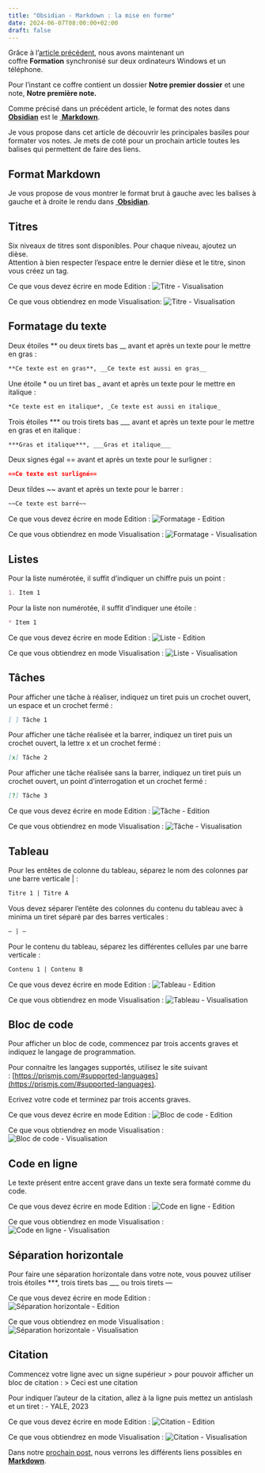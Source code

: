 ```yaml
---
title: "Obsidian - Markdown : la mise en forme"
date: 2024-06-07T08:00:00+02:00
draft: false
---
```

Grâce à l’[article précédent](/posts/obsidian-synchronisation-via-dropbox), nous avons maintenant un coffre **Formation** synchronisé sur deux ordinateurs Windows et un téléphone.

Pour l’instant ce coffre contient un dossier **Notre premier dossier** et une note, **Notre première note.**

Comme précisé dans un précédent article, le format des notes dans <a target="_blank" href="https://obsidian.md/"> **Obsidian**</a> est le <a target="_blank" href="https://fr.wikipedia.org/wiki/Markdown"> **Markdown**</a>.

Je vous propose dans cet article de découvrir les principales basiles pour formater vos notes. Je mets de coté pour un prochain article toutes les balises qui permettent de faire des liens.

## Format Markdown

Je vous propose de vous montrer le format brut à gauche avec les balises à gauche et à droite le rendu dans <a target="_blank" href="https://obsidian.md/"> **Obsidian**</a>.

## Titres

Six niveaux de titres sont disponibles. Pour chaque niveau, ajoutez un dièse.  
Attention à bien respecter l’espace entre le dernier dièse et le titre, sinon vous créez un tag.

Ce que vous devez écrire en mode Edition : 
![Titre - Visualisation](/images/Pasted_image_20230722203923.jpg#center)

Ce que vous obtiendrez en mode Visualisation: 
![Titre - Visualisation](/images/Pasted_image_20230722203938.jpg#center)

## Formatage du texte

Deux étoiles ** ou deux tirets bas __ avant et après un texte pour le mettre en gras : 
```md
**Ce texte est en gras**, __Ce texte est aussi en gras__
```

Une étoile * ou un tiret bas _ avant et après un texte pour le mettre en italique : 
```md
*Ce texte est en italique*, _Ce texte est aussi en italique_
```

Trois étoiles *** ou trois tirets bas ___ avant et après un texte pour le mettre en gras et en italique : 
```md
***Gras et italique***, ___Gras et italique___
```

Deux signes égal == avant et après un texte pour le surligner : 
```md
==Ce texte est surligné==
```

Deux tildes ~~ avant et après un texte pour le barrer : 
```md
~~Ce texte est barré~~
```

Ce que vous devez écrire en mode Edition : 
![Formatage - Edition](/images/Pasted_image_20230722203954.jpg#center)

Ce que vous obtiendrez en mode Visualisation : 
![Formatage - Visualisation](/images/Pasted_image_20230722203958.jpg#center)

## Listes

Pour la liste numérotée, il suffit d’indiquer un chiffre puis un point : 
```md
1. Item 1  
```

Pour la liste non numérotée, il suffit d’indiquer une étoile : 
```md
* Item 1
```

Ce que vous devez écrire en mode Edition : 
![Liste - Edition](/images/Pasted_image_20230722204008.jpg#center)

Ce que vous obtiendrez en mode Visualisation : 
![Liste - Visualisation](/images/Pasted_image_20230722204013.jpg#center)

## Tâches

Pour afficher une tâche à réaliser, indiquez un tiret puis un crochet ouvert, un espace et un crochet fermé : 
```md
[ ] Tâche 1  
```

Pour afficher une tâche réalisée et la barrer, indiquez un tiret puis un crochet ouvert, la lettre x et un crochet fermé : 
```md
[x] Tâche 2  
```

Pour afficher une tâche réalisée sans la barrer, indiquez un tiret puis un crochet ouvert, un point d’interrogation et un crochet fermé : 
```md
[?] Tâche 3
```

Ce que vous devez écrire en mode Edition : 
![Tâche - Edition](/images/Pasted_image_20230722204025.jpg#center)

Ce que vous obtiendrez en mode Visualisation : 
![Tâche - Visualisation](/images/Pasted_image_20230722204029.jpg#center)

## Tableau

Pour les entêtes de colonne du tableau, séparez le nom des colonnes par une barre verticale | : 
```md
Titre 1 | Titre A
```

Vous devez séparer l’entête des colonnes du contenu du tableau avec à minima un tiret séparé par des barres verticales : 
```md
– | –  
```

Pour le contenu du tableau, séparez les différentes cellules par une barre verticale : 
```md
Contenu 1 | Contenu B
```

Ce que vous devez écrire en mode Edition : 
![Tableau - Edition](/images/Pasted_image_20230722204039.jpg#center)

Ce que vous obtiendrez en mode Visualisation : 
![Tableau - Visualisation](/images/Pasted_image_20230722204045.jpg#center)

## Bloc de code

Pour afficher un bloc de code, commencez par trois accents graves et indiquez le langage de programmation.  

Pour connaitre les langages supportés, utilisez le site suivant : [https://prismjs.com/#supported-languages](https://prismjs.com/#supported-languages).  

Ecrivez votre code et terminez par trois accents graves.

Ce que vous devez écrire en mode Edition : 
![Bloc de code - Edition](/images/Pasted_image_20230722204056.jpg#center)

Ce que vous obtiendrez en mode Visualisation : 
![Bloc de code - Visualisation](/images/Pasted_image_20230722204100.jpg#center)

## Code en ligne

Le texte présent entre accent grave dans un texte sera formaté comme du code.

Ce que vous devez écrire en mode Edition : 
![Code en ligne - Edition](/images/Pasted_image_20230722204109.jpg#center)

Ce que vous obtiendrez en mode Visualisation : 
![Code en ligne - Visualisation](/images/Pasted_image_20230722204114.jpg#center)

## Séparation horizontale

Pour faire une séparation horizontale dans votre note, vous pouvez utiliser trois étoiles ***, trois tirets bas ___ ou trois tirets —

Ce que vous devez écrire en mode Edition : 
![Séparation horizontale - Edition](/images/Pasted_image_20230722204128.jpg#center)

Ce que vous obtiendrez en mode Visualisation : 
![Séparation horizontale - Visualisation](/images/Pasted_image_20230722204132.jpg#center)

## Citation

Commencez votre ligne avec un signe supérieur > pour pouvoir afficher un bloc de citation : > Ceci est une citation

Pour indiquer l’auteur de la citation, allez à la ligne puis mettez un antislash et un tiret : \- YALE, 2023

Ce que vous devez écrire en mode Edition : 
![Citation - Edition](/images/Pasted_image_20230722204141.jpg#center)

Ce que vous obtiendrez en mode Visualisation : 
![Citation - Visualisation](/images/Pasted_image_20230722204145.jpg#center)

Dans notre [prochain post](/posts/obsidian-markdown-deuxieme-partie), nous verrons les différents liens possibles en <a target="_blank" href="https://fr.wikipedia.org/wiki/Markdown"> **Markdown**</a>.